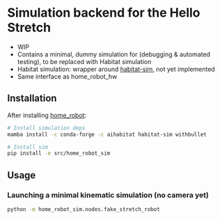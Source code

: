 # Simulation backend for the Hello Stretch

- WIP
- Contains a minimal, dummy simulation for (debugging & automated testing), to be replaced with Habitat simulation
- Habitat simulation: wrapper around [habitat-sim](https://github.com/facebookresearch/habitat-sim), not yet implemented
- Same interface as home_robot_hw

## Installation

After installing [home_robot](../home_robot):

```sh
# Install simulation deps
mamba install -c conda-forge -c aihabitat habitat-sim withbullet

# Install sim
pip install -e src/home_robot_sim
```

## Usage

### Launching a minimal kinematic simulation (no camera yet)

```sh
python -m home_robot_sim.nodes.fake_stretch_robot
```